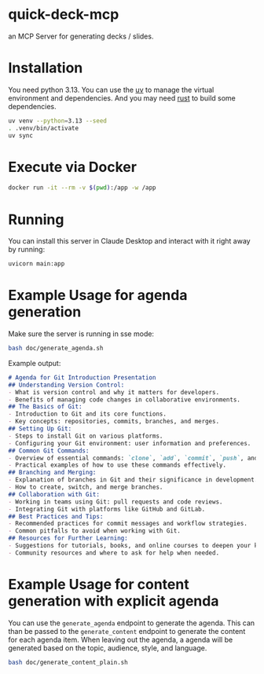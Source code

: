 # quick-deck-mcp
an MCP Server for generating decks / slides.

# Installation
You need python 3.13.
You can use the [uv](https://docs.astral.sh/uv/getting-started/installation/) to manage the virtual environment and dependencies.
And you may need [rust](https://www.rust-lang.org/tools/install) to build some dependencies.
```bash
uv venv --python=3.13 --seed
. .venv/bin/activate
uv sync
```


# Execute via Docker
```bash
docker run -it --rm -v $(pwd):/app -w /app
```

# Running
You can install this server in Claude Desktop and interact with it right away by running:
```bash
uvicorn main:app
```
# Example Usage for agenda generation
Make sure the server is running in sse mode:

```bash
bash doc/generate_agenda.sh
```
Example output:
```markdown
# Agenda for Git Introduction Presentation
## Understanding Version Control: 
- What is version control and why it matters for developers.
- Benefits of managing code changes in collaborative environments.
## The Basics of Git:  
- Introduction to Git and its core functions.
- Key concepts: repositories, commits, branches, and merges.
## Setting Up Git: 
- Steps to install Git on various platforms.
- Configuring your Git environment: user information and preferences.
## Common Git Commands: 
- Overview of essential commands: `clone`, `add`, `commit`, `push`, and `pull`.
- Practical examples of how to use these commands effectively.
## Branching and Merging: 
- Explanation of branches in Git and their significance in development.
- How to create, switch, and merge branches.
## Collaboration with Git: 
- Working in teams using Git: pull requests and code reviews.
- Integrating Git with platforms like GitHub and GitLab.
## Best Practices and Tips: 
- Recommended practices for commit messages and workflow strategies.
- Common pitfalls to avoid when working with Git.
## Resources for Further Learning: 
- Suggestions for tutorials, books, and online courses to deepen your knowledge.
- Community resources and where to ask for help when needed.
```

# Example Usage for content generation with explicit agenda
You can use the `generate_agenda` endpoint to generate the agenda. 
This can than be passed to the `generate_content` endpoint to generate the content for each agenda item.
When leaving out the agenda, a agenda will be generated based on the topic, audience, style, and language.

```bash
bash doc/generate_content_plain.sh


```